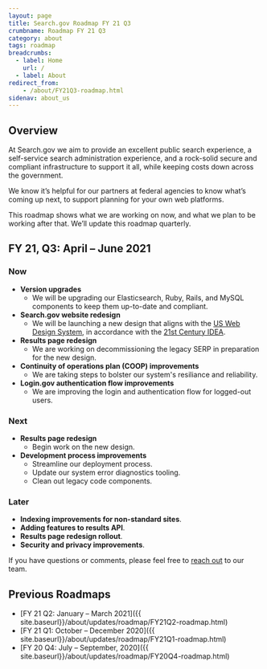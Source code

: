 ```yaml
---
layout: page
title: Search.gov Roadmap FY 21 Q3
crumbname: Roadmap FY 21 Q3
category: about
tags: roadmap
breadcrumbs:
  - label: Home
    url: /
  - label: About
redirect_from:
    - /about/FY21Q3-roadmap.html
sidenav: about_us
---
```


## Overview

At Search.gov we aim to provide an excellent public search experience, a self-service search administration experience, and a rock-solid secure and compliant infrastructure to support it all, while keeping costs down across the government.

We know it’s helpful for our partners at federal agencies to know what’s coming up next, to support planning for your own web platforms. 

This roadmap shows what we are working on now, and what we plan to be working after that. We’ll update this roadmap quarterly.


## FY 21, Q3: April &ndash; June 2021

### Now

* **Version upgrades**
  * We will be upgrading our Elasticsearch, Ruby, Rails, and MySQL components to keep them up-to-date and compliant. 
* **Search.gov website redesign**
  * We will be launching a new design that aligns with the [US Web Design System](https://designsystem.digital.gov/), in accordance with the [21st Century IDEA](https://digital.gov/resources/21st-century-integrated-digital-experience-act/). 
* **Results page redesign**
  * We are working on decommissioning the legacy SERP in preparation for the new design.
* **Continuity of operations plan (COOP) improvements** 
  * We are taking steps to bolster our system's resiliance and reliability.
* **Login.gov authentication flow improvements** 
  * We are improving the login and authentication flow for logged-out users.

### Next

* **Results page redesign**
  * Begin work on the new design.
* **Development process improvements**
  * Streamline our deployment process.
  * Update our system error diagnostics tooling.
  * Clean out legacy code components.


### Later

* **Indexing improvements for non-standard sites**.
* **Adding features to results API**.
* **Results page redesign rollout**.
* **Security and privacy improvements**.

If you have questions or comments, please feel free to [reach out](mailto:search@support.digitalgov.gov) to our team.

## Previous Roadmaps

* [FY 21 Q2: January &ndash; March 2021]({{ site.baseurl}}/about/updates/roadmap/FY21Q2-roadmap.html)
* [FY 21 Q1: October &ndash; December 2020]({{ site.baseurl}}/about/updates/roadmap/FY21Q1-roadmap.html)
* [FY 20 Q4: July &ndash; September, 2020]({{ site.baseurl}}/about/updates/roadmap/FY20Q4-roadmap.html)